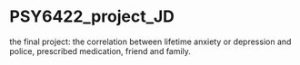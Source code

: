 # PSY6422_project_JD
the final project: the correlation between lifetime anxiety or depression and police, prescribed medication, friend and family.
